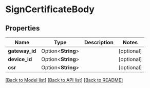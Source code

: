 # SignCertificateBody

## Properties

Name | Type | Description | Notes
------------ | ------------- | ------------- | -------------
**gateway_id** | Option<**String**> |  | [optional]
**device_id** | Option<**String**> |  | [optional]
**csr** | Option<**String**> |  | [optional]

[[Back to Model list]](../README.md#documentation-for-models) [[Back to API list]](../README.md#documentation-for-api-endpoints) [[Back to README]](../README.md)


